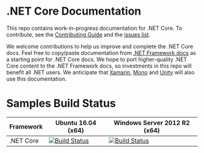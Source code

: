 .NET Core Documentation
=======================

This repo contains work-in-progress documentation for .NET Core. To contribute, see the [Contributing Guide](CONTRIBUTING.md) and the [issues list](https://github.com/dotnet/core-docs/issues). 

We welcome contributions to help us improve and complete the .NET Core docs. Feel free to copy/paste documentation from [.NET Framework docs](https://msdn.microsoft.com/library/w0x726c2.aspx) as a starting point for .NET Core docs. We hope to port higher-quality .NET Core content to the .NET Framework docs, so investments in this repo will benefit all .NET users. We anticipate that [Xamarin](http://developer.xamarin.com/api/root/classlib/), [Mono](http://docs.go-mono.com/?link=root%3a%2fclasslib) and [Unity](http://docs.unity3d.com/Manual/index.html) will also use this documentation.

Samples Build Status
===


| Framework | Ubuntu 16.04 (x64) | Windows Server 2012 R2 (x64)  |
| ------------- |------------| -----|
| .NET Core     | [![Build Status](http://seoul.westus.cloudapp.azure.com/buildStatus/icon?job=dotnetcore-samples-ubuntu1604-x64)](http://seoul.westus.cloudapp.azure.com/job/dotnetcore-samples-ubuntu1604-x64/) | [![Build Status](http://seoul.westus.cloudapp.azure.com/buildStatus/icon?job=dotnetcore-samples-windows2012-x64)](http://seoul.westus.cloudapp.azure.com/job/dotnetcore-samples-windows2012-x64/) |
